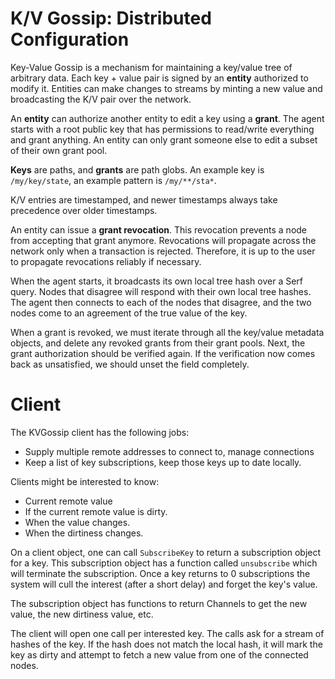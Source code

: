 K/V Gossip: Distributed Configuration
===================================

Key-Value Gossip is a mechanism for maintaining a key/value tree of arbitrary data. Each key + value pair is signed by an **entity** authorized to modify it. Entities can make changes to streams by minting a new value and broadcasting the K/V pair over the network.

An **entity** can authorize another entity to edit a key using a **grant**. The agent starts with a root public key that has permissions to read/write everything and grant anything. An entity can only grant someone else to edit a subset of their own grant pool.

**Keys** are paths, and **grants** are path globs. An example key is `/my/key/state`, an example pattern is `/my/**/sta*`.

K/V entries are timestamped, and newer timestamps always take precedence over older timestamps.

An entity can issue a **grant revocation**. This revocation prevents a node from accepting that grant anymore. Revocations will propagate across the network only when a transaction is rejected. Therefore, it is up to the user to propagate revocations reliably if necessary.

When the agent starts, it broadcasts its own local tree hash over a Serf query. Nodes that disagree will respond with their own local tree hashes. The agent then connects to each of the nodes that disagree, and the two nodes come to an agreement of the true value of the key.

When a grant is revoked, we must iterate through all the key/value metadata objects, and delete any revoked grants from their grant pools. Next, the grant authorization should be verified again. If the verification now comes back as unsatisfied, we should unset the field completely.

Client
======

The KVGossip client has the following jobs:

 - Supply multiple remote addresses to connect to, manage connections
 - Keep a list of key subscriptions, keep those keys up to date locally.

Clients might be interested to know:

 - Current remote value
 - If the current remote value is dirty.
 - When the value changes.
 - When the dirtiness changes.

On a client object, one can call `SubscribeKey` to return a subscription object for a key. This subscription object has a function called `unsubscribe` which will terminate the subscription. Once a key returns to 0 subscriptions the system will cull the interest (after a short delay) and forget the key's value.

The subscription object has functions to return Channels to get the new value, the new dirtiness value, etc.

The client will open one call per interested key. The calls ask for a stream of hashes of the key. If the hash does not match the local hash, it will mark the key as dirty and attempt to fetch a new value from one of the connected nodes.
